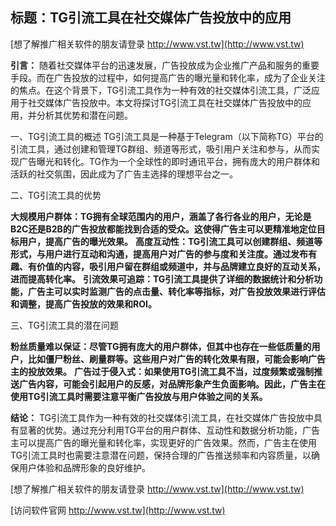 ## **标题：TG引流工具在社交媒体广告投放中的应用**

[想了解推广相关软件的朋友请登录 http://www.vst.tw](http://www.vst.tw)

**引言：**
随着社交媒体平台的迅速发展，广告投放成为企业推广产品和服务的重要手段。而在广告投放的过程中，如何提高广告的曝光量和转化率，成为了企业关注的焦点。在这个背景下，TG引流工具作为一种有效的社交媒体引流工具，广泛应用于社交媒体广告投放中。本文将探讨TG引流工具在社交媒体广告投放中的应用，并分析其优势和潜在问题。

一、TG引流工具的概述
TG引流工具是一种基于Telegram（以下简称TG）平台的引流工具，通过创建和管理TG群组、频道等形式，吸引用户关注和参与，从而实现广告曝光和转化。TG作为一个全球性的即时通讯平台，拥有庞大的用户群体和活跃的社交氛围，因此成为了广告主选择的理想平台之一。

二、TG引流工具的优势

**大规模用户群体：TG拥有全球范围内的用户，涵盖了各行各业的用户，无论是B2C还是B2B的广告投放都能找到合适的受众。这使得广告主可以更精准地定位目标用户，提高广告的曝光效果。**
**高度互动性：TG引流工具可以创建群组、频道等形式，与用户进行互动和沟通，提高用户对广告的参与度和关注度。通过发布有趣、有价值的内容，吸引用户留在群组或频道中，并与品牌建立良好的互动关系，进而提高转化率。**
**引流效果可追踪：TG引流工具提供了详细的数据统计和分析功能，广告主可以实时监测广告的点击量、转化率等指标，对广告投放效果进行评估和调整，提高广告投放的效果和ROI。**

三、TG引流工具的潜在问题

**粉丝质量难以保证：尽管TG拥有庞大的用户群体，但其中也存在一些低质量的用户，比如僵尸粉丝、刷量群等。这些用户对广告的转化效果有限，可能会影响广告主的投放效果。**
**广告过于侵入式：如果使用TG引流工具不当，过度频繁或强制推送广告内容，可能会引起用户的反感，对品牌形象产生负面影响。因此，广告主在使用TG引流工具时需要注意平衡广告投放与用户体验之间的关系。**

**结论：**
TG引流工具作为一种有效的社交媒体引流工具，在社交媒体广告投放中具有显著的优势。通过充分利用TG平台的用户群体、互动性和数据分析功能，广告主可以提高广告的曝光量和转化率，实现更好的广告效果。然而，广告主在使用TG引流工具时也需要注意潜在问题，保持合理的广告推送频率和内容质量，以确保用户体验和品牌形象的良好维护。

[想了解推广相关软件的朋友请登录 http://www.vst.tw](http://www.vst.tw)


[访问软件官网 http://www.vst.tw](http://www.vst.tw)
